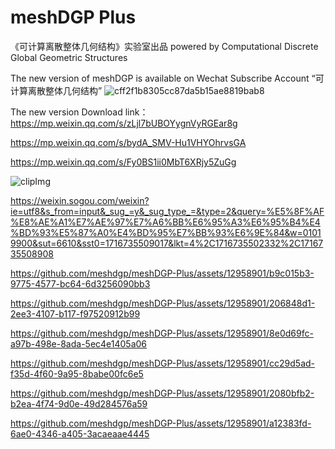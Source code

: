# meshDGP Plus
《可计算离散整体几何结构》实验室出品 powered by Computational Discrete Global Geometric Structures

The new version of meshDGP is available on Wechat Subscribe Account “可计算离散整体几何结构”
![cff2f1b8305cc87da5b15ae8819bab8](https://github.com/meshdgp/meshDGP-Plus/assets/12958901/878e0aeb-9677-4133-b06f-de04ec88af71)


 

The new version Download link： 
https://mp.weixin.qq.com/s/zLjl7bUBOYygnVyRGEar8g



https://mp.weixin.qq.com/s/bydA_SMV-Hu1VHYOhrvsGA

https://mp.weixin.qq.com/s/Fy0BS1ii0MbT6XRjy5ZuGg


![clipImg](https://github.com/meshdgp/meshDGP-Plus/assets/12958901/ada81164-526b-4bb6-b853-d18465264dc2)


https://weixin.sogou.com/weixin?ie=utf8&s_from=input&_sug_=y&_sug_type_=&type=2&query=%E5%8F%AF%E8%AE%A1%E7%AE%97%E7%A6%BB%E6%95%A3%E6%95%B4%E4%BD%93%E5%87%A0%E4%BD%95%E7%BB%93%E6%9E%84&w=01019900&sut=6610&sst0=1716735509017&lkt=4%2C1716735502332%2C1716735508908



https://github.com/meshdgp/meshDGP-Plus/assets/12958901/b9c015b3-9775-4577-bc64-6d3256090bb3


 




https://github.com/meshdgp/meshDGP-Plus/assets/12958901/206848d1-2ee3-4107-b117-f97520912b99



https://github.com/meshdgp/meshDGP-Plus/assets/12958901/8e0d69fc-a97b-498e-8ada-5ec4e1405a06


https://github.com/meshdgp/meshDGP-Plus/assets/12958901/cc29d5ad-f35d-4f60-9a95-8babe00fc6e5



https://github.com/meshdgp/meshDGP-Plus/assets/12958901/2080bfb2-b2ea-4f74-9d0e-49d284576a59



https://github.com/meshdgp/meshDGP-Plus/assets/12958901/a12383fd-6ae0-4346-a405-3acaeaae4445


